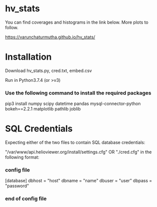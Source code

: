 # hv_stats

You can find coverages and histograms in the link below. More plots to follow.

https://varunchaturmutha.github.io/hv_stats/

# Installation

Download hv_stats.py, cred.txt, embed.csv

Run in Python3.7.4 (or >v3)

### Use the following command to install the required packages

pip3 install numpy scipy datetime pandas  mysql-connector-python bokeh==2.2.1  matplotlib pathlib joblib

# SQL Credentials
Expecting either of the two files to contain SQL database credentials:

"/var/www/api.helioviewer.org/install/settings.cfg" 
OR
"./cred.cfg"
in the following format:

### config file
[database]
dbhost = "host"
dbname = "name"
dbuser = "user"
dbpass = "password"
### end of config file
